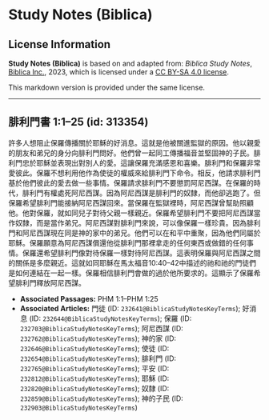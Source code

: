 # Study Notes (Biblica)

## License Information

**Study Notes (Biblica)** is based on and adapted from: _Biblica Study Notes_, [Biblica Inc.](https://www.biblica.com/), 2023, which is licensed under a [CC BY-SA 4.0 license](https://creativecommons.org/licenses/by-sa/4.0/legalcode.en).

This markdown version is provided under the same license.



--------------------------------

## 腓利門書 1:1–25 (id: 313354)

許多人想阻止保羅傳播關於耶穌的好消息。這就是他被關進監獄的原因。他以親愛的朋友和弟兄的身分向腓利門問好。他們曾一起同工傳播福音並堅固神的子民。腓利門忠於耶穌並表現出對別人的愛。這讓保羅充滿感恩和喜樂。腓利門和保羅非常愛彼此。保羅不想利用他作為使徒的權威來給腓利門下命令。相反，他請求腓利門基於他們彼此的愛去做一些事情。保羅請求腓利門不要懲罰阿尼西謀。在保羅的時代，腓利門有權處死阿尼西謀。因為阿尼西謀是腓利門的奴隸，而他卻逃跑了。但保羅希望腓利門能接納阿尼西謀回來。當保羅在監獄裡時，阿尼西謀曾幫助照顧他。他對保羅，就如同兒子對待父親一樣親近。保羅希望腓利門不要把阿尼西謀當作奴隸，而是當作弟兄。阿尼西謀對腓利門來說，可以像保羅一樣珍貴。因為腓利門和阿尼西謀現在同是神的家中的弟兄。他們可以在和平中重聚，因為他們同屬於耶穌。保羅願意為阿尼西謀償還他從腓利門那裡拿走的任何東西或做錯的任何事情。保羅還希望腓利門像對待保羅一樣對待阿尼西謀。這表明保羅與阿尼西謀之間的關係是多麼親近。這就如同耶穌在馬太福音10:40–42中描述的祂和祂的門徒們是如何連結在一起一樣。保羅相信腓利門會做的過於他所要求的。這顯示了保羅希望腓利門釋放阿尼西謀。

* **Associated Passages:** PHM 1:1–PHM 1:25
* **Associated Articles:** 門徒 (ID: `232641@BiblicaStudyNotesKeyTerms`); 好消息 (ID: `232644@BiblicaStudyNotesKeyTerms`); 保羅 (ID: `232703@BiblicaStudyNotesKeyTerms`); 阿尼西謀 (ID: `232762@BiblicaStudyNotesKeyTerms`); 神的家 (ID: `232646@BiblicaStudyNotesKeyTerms`); 使徒 (ID: `232654@BiblicaStudyNotesKeyTerms`); 腓利門 (ID: `232765@BiblicaStudyNotesKeyTerms`); 平安 (ID: `232812@BiblicaStudyNotesKeyTerms`); 耶穌 (ID: `232820@BiblicaStudyNotesKeyTerms`); 奴隸 (ID: `232859@BiblicaStudyNotesKeyTerms`); 神的子民 (ID: `232903@BiblicaStudyNotesKeyTerms`)

